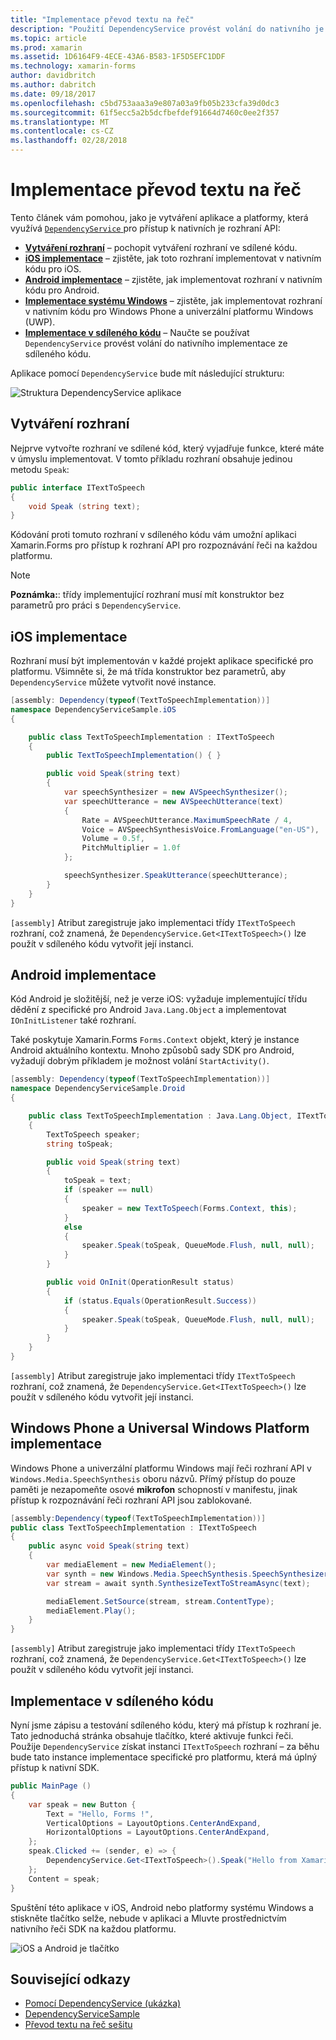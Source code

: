 ```yaml
---
title: "Implementace převod textu na řeč"
description: "Použití DependencyService provést volání do nativního je rozhraní API každou platformu"
ms.topic: article
ms.prod: xamarin
ms.assetid: 1D6164F9-4ECE-43A6-B583-1F5D5EFC1DDF
ms.technology: xamarin-forms
author: davidbritch
ms.author: dabritch
ms.date: 09/18/2017
ms.openlocfilehash: c5bd753aaa3a9e807a03a9fb05b233cfa39d0dc3
ms.sourcegitcommit: 61f5ecc5a2b5dcfbefdef91664d7460c0ee2f357
ms.translationtype: MT
ms.contentlocale: cs-CZ
ms.lasthandoff: 02/28/2018
---
```

# <a name="implementing-text-to-speech"></a>Implementace převod textu na řeč

Tento článek vám pomohou, jako je vytváření aplikace a platformy, která využívá [ `DependencyService` ](https://developer.xamarin.com/api/type/Xamarin.Forms.DependencyService/) pro přístup k nativních je rozhraní API:

- **[Vytváření rozhraní](#Creating_the_Interface)**  &ndash; pochopit vytváření rozhraní ve sdílené kódu.
- **[iOS implementace](#iOS_Implementation)**  &ndash; zjistěte, jak toto rozhraní implementovat v nativním kódu pro iOS.
- **[Android implementace](#Android_Implementation)**  &ndash; zjistěte, jak implementovat rozhraní v nativním kódu pro Android.
- **[Implementace systému Windows](#WindowsImplementation)**  &ndash; zjistěte, jak implementovat rozhraní v nativním kódu pro Windows Phone a univerzální platformu Windows (UWP).
- **[Implementace v sdíleného kódu](#Implementing_in_Shared_Code)**  &ndash; Naučte se používat `DependencyService` provést volání do nativního implementace ze sdíleného kódu.

Aplikace pomocí `DependencyService` bude mít následující strukturu:

![](text-to-speech-images/tts-diagram.png "Struktura DependencyService aplikace")

<a name="Creating_the_Interface" />

## <a name="creating-the-interface"></a>Vytváření rozhraní

Nejprve vytvořte rozhraní ve sdílené kód, který vyjadřuje funkce, které máte v úmyslu implementovat. V tomto příkladu rozhraní obsahuje jedinou metodu `Speak`:

```csharp
public interface ITextToSpeech
{
    void Speak (string text);
}
```

Kódování proti tomuto rozhraní v sdíleného kódu vám umožní aplikaci Xamarin.Forms pro přístup k rozhraní API pro rozpoznávání řeči na každou platformu.

> [!NOTE]
> **Poznámka:**: třídy implementující rozhraní musí mít konstruktor bez parametrů pro práci s `DependencyService`.

<a name="iOS_Implementation" />

## <a name="ios-implementation"></a>iOS implementace

Rozhraní musí být implementován v každé projekt aplikace specifické pro platformu. Všimněte si, že má třída konstruktor bez parametrů, aby `DependencyService` můžete vytvořit nové instance.

```csharp
[assembly: Dependency(typeof(TextToSpeechImplementation))]
namespace DependencyServiceSample.iOS
{

    public class TextToSpeechImplementation : ITextToSpeech
    {
        public TextToSpeechImplementation() { }

        public void Speak(string text)
        {
            var speechSynthesizer = new AVSpeechSynthesizer();
            var speechUtterance = new AVSpeechUtterance(text)
            {
                Rate = AVSpeechUtterance.MaximumSpeechRate / 4,
                Voice = AVSpeechSynthesisVoice.FromLanguage("en-US"),
                Volume = 0.5f,
                PitchMultiplier = 1.0f
            };

            speechSynthesizer.SpeakUtterance(speechUtterance);
        }
    }
}
```

`[assembly]` Atribut zaregistruje jako implementaci třídy `ITextToSpeech` rozhraní, což znamená, že `DependencyService.Get<ITextToSpeech>()` lze použít v sdíleného kódu vytvořit její instanci.

<a name="Android_Implementation" />

## <a name="android-implementation"></a>Android implementace

Kód Android je složitější, než je verze iOS: vyžaduje implementující třídu dědění z specifické pro Android `Java.Lang.Object` a implementovat `IOnInitListener` také rozhraní.

Také poskytuje Xamarin.Forms `Forms.Context` objekt, který je instance Android aktuálního kontextu. Mnoho způsobů sady SDK pro Android, vyžadují dobrým příkladem je možnost volání `StartActivity()`.

```csharp
[assembly: Dependency(typeof(TextToSpeechImplementation))]
namespace DependencyServiceSample.Droid
{

    public class TextToSpeechImplementation : Java.Lang.Object, ITextToSpeech, TextToSpeech.IOnInitListener
    {
        TextToSpeech speaker;
        string toSpeak;

        public void Speak(string text)
        {
            toSpeak = text;
            if (speaker == null)
            {
                speaker = new TextToSpeech(Forms.Context, this);
            }
            else
            {
                speaker.Speak(toSpeak, QueueMode.Flush, null, null);
            }
        }

        public void OnInit(OperationResult status)
        {
            if (status.Equals(OperationResult.Success))
            {
                speaker.Speak(toSpeak, QueueMode.Flush, null, null);
            }
        }
    }
}
```

`[assembly]` Atribut zaregistruje jako implementaci třídy `ITextToSpeech` rozhraní, což znamená, že `DependencyService.Get<ITextToSpeech>()` lze použít v sdíleného kódu vytvořit její instanci.

<a name="WindowsImplementation" />

## <a name="windows-phone-and-universal-windows-platform-implementation"></a>Windows Phone a Universal Windows Platform implementace

Windows Phone a univerzální platformu Windows mají řeči rozhraní API v `Windows.Media.SpeechSynthesis` oboru názvů. Přímý přístup do pouze paměti je nezapomeňte osové **mikrofon** schopností v manifestu, jinak přístup k rozpoznávání řeči rozhraní API jsou zablokované.

```csharp
[assembly:Dependency(typeof(TextToSpeechImplementation))]
public class TextToSpeechImplementation : ITextToSpeech
{
    public async void Speak(string text)
    {
        var mediaElement = new MediaElement();
        var synth = new Windows.Media.SpeechSynthesis.SpeechSynthesizer();
        var stream = await synth.SynthesizeTextToStreamAsync(text);

        mediaElement.SetSource(stream, stream.ContentType);
        mediaElement.Play();
    }
}
```

`[assembly]` Atribut zaregistruje jako implementaci třídy `ITextToSpeech` rozhraní, což znamená, že `DependencyService.Get<ITextToSpeech>()` lze použít v sdíleného kódu vytvořit její instanci.

<a name="Implementing_in_Shared_Code" />

## <a name="implementing-in-shared-code"></a>Implementace v sdíleného kódu

Nyní jsme zápisu a testování sdíleného kódu, který má přístup k rozhraní je. Tato jednoduchá stránka obsahuje tlačítko, které aktivuje funkci řeči. Použije `DependencyService` získat instanci `ITextToSpeech` rozhraní &ndash; za běhu bude tato instance implementace specifické pro platformu, která má úplný přístup k nativní SDK.

```csharp
public MainPage ()
{
    var speak = new Button {
        Text = "Hello, Forms !",
        VerticalOptions = LayoutOptions.CenterAndExpand,
        HorizontalOptions = LayoutOptions.CenterAndExpand,
    };
    speak.Clicked += (sender, e) => {
        DependencyService.Get<ITextToSpeech>().Speak("Hello from Xamarin Forms");
    };
    Content = speak;
}
```

Spuštění této aplikace v iOS, Android nebo platformy systému Windows a stiskněte tlačítko selže, nebude v aplikaci a Mluvte prostřednictvím nativního řeči SDK na každou platformu.

 ![iOS a Android je tlačítko](text-to-speech-images/running.png "převod textu na řeč ukázka")


## <a name="related-links"></a>Související odkazy

- [Pomocí DependencyService (ukázka)](https://developer.xamarin.com/samples/xamarin-forms/UsingDependencyService/)
- [DependencyServiceSample](https://developer.xamarin.com/samples/xamarin-forms/DependencyService/DependencyServiceSample/)
- [Převod textu na řeč sešitu](https://developer.xamarin.com/workbooks/xamarin-forms/application-fundamentals/text-to-speech/text-to-speech.workbook)
